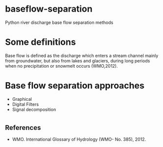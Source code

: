 # baseflow-separation
Python river discharge base flow separation methods

# Some definitions

Base flow is defined as the discharge which enters a stream channel mainly from groundwater, but also from lakes and glaciers, during long periods when no precipitation or snowmelt occurs (WMO,2012).

# Base flow separation approaches

* Graphical
* Digital Filters
* Signal decomposition

# 


## References

* WMO. International Glossary of Hydrology (WMO- No. 385), 2012.

